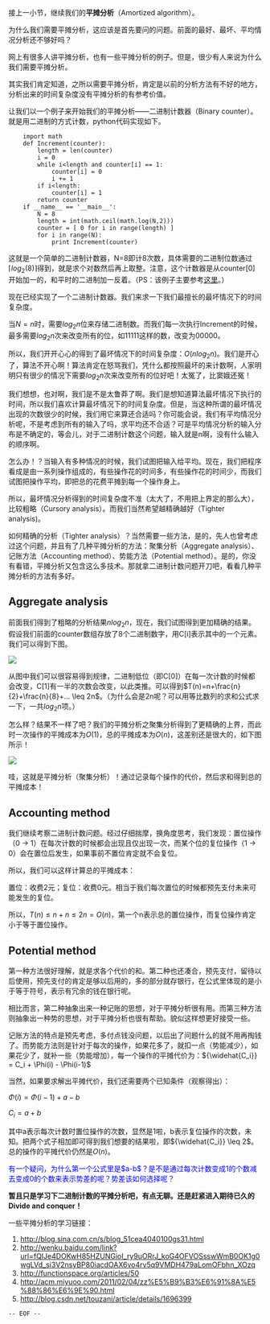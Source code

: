 接上一小节，继续我们的**平摊分析**（Amortized algorithm）。

<!--more-->

为什么我们需要平摊分析，这应该是首先要问的问题。前面的最好、最坏、平均情况分析还不够好吗？

网上有很多人讲平摊分析，也有一些平摊分析的例子。但是，很少有人来说为什么我们需要平摊分析。

其实我们肯定知道，之所以需要平摊分析，肯定是以前的分析方法有不好的地方，分析出来的时间复杂度没有平摊分析的有参考价值。

让我们以一个例子来开始我们的平摊分析——二进制计数器（Binary counter）。就是用二进制的方式计数，python代码实现如下。

```
    import math
    def Increment(counter):
        length = len(counter)
        i = 0
        while i<length and counter[i] == 1:
            counter[i] = 0
            i += 1
        if i<length:
            counter[i] = 1
        return counter
    if __name__ == '__main__':
        N = 8
        length = int(math.ceil(math.log(N,2)))
        counter = [ 0 for i in range(length) ]
        for i in range(N):
            print Increment(counter)
```

这就是一个简单的二进制计数器，N=8即计8次数，具体需要的二进制位数通过$\lceil log_2(8) \rceil$得到，就是求个对数然后再上取整。注意，这个计数器是从counter[0]开始加一的，和平时的二进制加一反着。（PS：该例子主要参考[这里](http://functionspace.org/articles/50)。）

现在已经实现了一个二进制计数器。我们来求一下我们最擅长的最坏情况下的时间复杂度。

当$N=n$时，需要$log_2 n$位来存储二进制数。而我们每一次执行Increment的时候，最多需要$log_2 n$次来改变所有的位，如11111这样的数，改变为00000。

所以，我们开开心心的得到了最坏情况下的时间复杂度：$O(nlog_2 n)$。我们是开心了，算法不开心啊！算法肯定在怒骂我们，凭什么都按照最坏的来计数啊，人家明明只有很少的情况下需要$log_2 n$次来改变所有的位好吧！太冤了，比窦娥还冤！

我们想想，也对啊，我们是不是太鲁莽了啊。我们是想知道算法最坏情况下执行的时间，所以我们喜欢计算最坏情况下的时间复杂度。但是，当这种所谓的最坏情况出现的次数很少的时候，我们用它来算还合适吗？你可能会说，我们有平均情况分析呢，不是考虑到所有的输入了吗，求平均还不合适？可是平均情况分析的输入分布是不确定的，等会儿，对于二进制计数这个问题，输入就是n啊，没有什么输入的顺序啊。

怎么办！？当输入有多种情况的时候，我们试图把输入给平均。现在，我们把程序看成是由一系列操作组成的，有些操作花的时间多，有些操作花的时间少，而我们试图把操作平均，即把总的花费平摊到每一个操作身上。

所以，最坏情况分析得到的时间复杂度不准（太大了，不用把上界定的那么大），比较粗略（Cursory analysis）。而我们当然希望越精确越好（Tighter analysis)。

如何精确的分析（Tighter analysis）？当然需要一些方法，是的，先人也曾考虑过这个问题，并且有了几种平摊分析的方法：聚集分析（Aggregate analysis）、记账方法（Accounting method）、势能方法（Potential method）。是的，你没有看错，平摊分析又包含这么多技术。那就拿二进制计数问题开刀吧，看看几种平摊分析的方法有多好。

Aggregate analysis
---

前面我们得到了粗略的分析结果$nlog_2 n$，现在，我们试图得到更加精确的结果。假设我们前面的counter数组存放了8个二进制数字，用C[i]表示其中的一个元素。我们可以得到下图。

![](聚集分析.jpg)

从图中我们可以很容易得到规律，二进制低位（即C[0]）在每一次计数的时候都会改变，C[1]有一半的次数会改变，以此类推。可以得到$T(n)=n+\frac{n}{2}+\frac{n}{8}+... \leq 2n$。（为什么会是2n呢？可以用等比数列的求和公式求一下，一共$log_2 n$项。）

怎么样？结果不一样了吧？我们的平摊分析之聚集分析得到了更精确的上界，而此时一次操作的平摊成本为$O(1)$，总的平摊成本为$O(n)$，这差别还是很大的，如下图所示！

![](聚集分析对比.jpg)

哇，这就是平摊分析（聚集分析）！通过记录每个操作的代价，然后求和得到总的平摊成本！

Accounting method
---

我们继续考察二进制计数问题。经过仔细揣摩，换角度思考，我们发现：置位操作（0 → 1）在每次计数的时候都会出现且仅出现一次，而某个位的复位操作（1 → 0）会在置位后发生，如果事前不置位肯定就不会复位。

所以，我们可以这样计算总的平摊成本：

置位：收费2元；复位：收费0元。相当于我们每次置位的时候都预先支付未来可能发生的复位。

所以，$T(n) \leq n + n \leq 2n = O(n)$，第一个n表示总的置位操作，而复位操作肯定小于等于置位操作。

Potential method
---

第一种方法很好理解，就是求各个代价的和。第二种也还凑合，预先支付，留待以后使用，预先支付的肯定是够以后用的，多的部分就存银行，在公式里体现的是小于等于符号，表示有冗余的钱在银行呢。

相比而言，第二种抽象出来一种记账的思想，对于平摊分析很有用。而第三种方法则抽象出一种势的思想，对于平摊分析也很有帮助。貌似这样想更好接受一些。

记账方法的特点是预先考虑，多付点钱没问题，以后出了问题什么的就不用再掏钱了。而势能方法则是针对于每次的操作，如果花多了，就扣一点（势能减少），如果花少了，就补一些（势能增加），每一个操作的平摊代价为：${\widehat{C_i}} = C_i + \Phi(i) - \Phi(i-1)$

当然，如果要求解出平摊代价，我们还需要两个已知条件（观察得出）：

$\Phi(i) = \Phi(i-1) + a - b$

$C_i = a + b$

其中a表示每次计数时置位操作的次数，显然是1啦，b表示复位操作的次数，未知。把两个式子相加即可得到我们想要的结果啦，即${\widehat{C_i}} \leq 2$。总的操作的平摊代价仍然是$O(n)$。

<p style="color:blue">有一个疑问，为什么第一个公式里是$a-b$？是不是通过每次计数变成1的个数减去变成0的个数来表示势差的呢？势差该如何选择呢？</p>

**暂且只是学习下二进制计数的平摊分析吧，有点无聊。还是赶紧进入期待已久的Divide and conquer！**

一些平摊分析的学习链接：

1. <http://blog.sina.com.cn/s/blog_51cea4040100gs31.html>
2. <http://wenku.baidu.com/link?url=fQlJe4DOKwH85HZUNGioI_ry9uORrJ_koG4OFVOSsswWmB0OK1g0wgLVd_si3V2nsyBP80iacdOAX6vo4rv5q9VMDH479aLomOFbhn_XOzq>
3. <http://functionspace.org/articles/50>
4. <http://acm.miyuoo.com/2011/02/04/zz%E5%B9%B3%E6%91%8A%E5%88%86%E6%9E%90.html>
5. <http://blog.csdn.net/touzani/article/details/1696399>

`-- EOF --`
